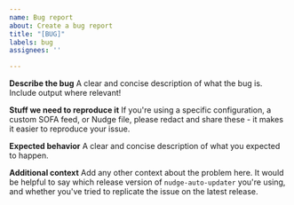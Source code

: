 ```yaml
---
name: Bug report
about: Create a bug report
title: "[BUG]"
labels: bug
assignees: ''

---
```


**Describe the bug**
A clear and concise description of what the bug is. Include output where relevant!

**Stuff we need to reproduce it**
If you're using a specific configuration, a custom SOFA feed, or Nudge file, please redact and share these - it makes it easier to reproduce your issue. 

**Expected behavior**
A clear and concise description of what you expected to happen.

**Additional context**
Add any other context about the problem here. It would be helpful to say which release version of `nudge-auto-updater` you're using, and whether you've tried to replicate the issue on the latest release.
